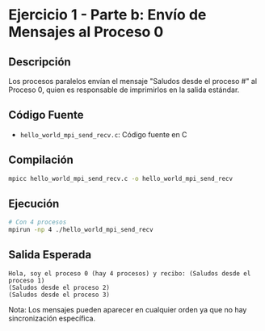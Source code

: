 # Ejercicio 1 - Parte b: Envío de Mensajes al Proceso 0

## Descripción
Los procesos paralelos envían el mensaje "Saludos desde el proceso #" al Proceso 0, quien es responsable de imprimirlos en la salida estándar.

## Código Fuente
- `hello_world_mpi_send_recv.c`: Código fuente en C

## Compilación
```bash
mpicc hello_world_mpi_send_recv.c -o hello_world_mpi_send_recv
```

## Ejecución
```bash
# Con 4 procesos
mpirun -np 4 ./hello_world_mpi_send_recv
```

## Salida Esperada
```
Hola, soy el proceso 0 (hay 4 procesos) y recibo: (Saludos desde el proceso 1)
(Saludos desde el proceso 2)
(Saludos desde el proceso 3)
```

Nota: Los mensajes pueden aparecer en cualquier orden ya que no hay sincronización específica.